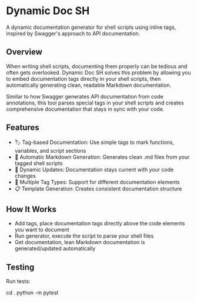 # Dynamic Doc SH

A dynamic documentation generator for shell scripts using inline tags, inspired by Swagger's approach to API documentation.

## Overview

When writing shell scripts, documenting them properly can be tedious and often gets overlooked. Dynamic Doc SH solves this problem by allowing you to embed documentation tags directly in your shell scripts, then automatically generating clean, readable Markdown documentation.

Similar to how Swagger generates API documentation from code annotations, this tool parses special tags in your shell scripts and creates comprehensive documentation that stays in sync with your code.

## Features

 - 🏷️ Tag-based Documentation: Use simple tags to mark functions, variables, and script sections
 - 📝 Automatic Markdown Generation: Generates clean .md files from your tagged shell scripts
 - 🔄 Dynamic Updates: Documentation stays current with your code changes
 - 🎯 Multiple Tag Types: Support for different documentation elements
 - 📋 Template Generation: Creates consistent documentation structure

## How It Works

 - Add tags, place documentation tags directly above the code elements you want to document
 - Run generator, execute the script to parse your shell files
 - Get documentation, lean Markdown documentation is generated/updated automatically

## Testing

Run tests:

cd .
python -m pytest

